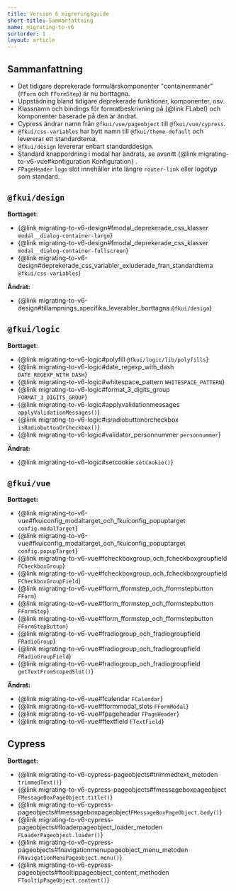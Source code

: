 ```yaml
---
title: Version 6 migreringsguide
short-title: Sammanfattning
name: migrating-to-v6
sortorder: 1
layout: article
---
```


## Sammanfattning

- Det tidigare deprekerade formulärskomponenter "containermanér" (`FForm` och `FFormStep`) är nu borttagna.
- Uppstädning bland tidigare deprekerade funktioner, komponenter, osv.
- Klassnamn och bindings för formatbeskrivning på {@link FLabel} och komponenter baserade på den är ändrat.
- Cypress ändrar namn från `@fkui/vue/pageobject` till `@fkui/vue/cypress`.
- `@fkui/css-variables` har bytt namn till `@fkui/theme-default` och levererar ett standardtema.
- `@fkui/design` levererar enbart standarddesign.
- Standard knappordning i modal har ändrats, se avsnitt {@link migrating-to-v6-vue#konfiguration Konfiguration} .
- `FPageHeader` `logo` slot innehåller inte längre `router-link` eller logotyp som standard.

## `@fkui/design`

**Borttaget**:

- {@link migrating-to-v6-design#fmodal_deprekerade_css_klasser `modal__dialog-container-large`}
- {@link migrating-to-v6-design#fmodal_deprekerade_css_klasser `modal__dialog-container-fullscreen`}
- {@link migrating-to-v6-design#deprekerade_css_variabler_exluderade_fran_standardtema `@fkui/css-variables`}

**Ändrat:**

- {@link migrating-to-v6-design#tillampnings_specifika_leverabler_borttagna `@fkui/design`}

## `@fkui/logic`

**Borttaget**:

- {@link migrating-to-v6-logic#polyfill `@fkui/logic/lib/polyfills`}
- {@link migrating-to-v6-logic#date_regexp_with_dash `DATE_REGEXP_WITH_DASH`}
- {@link migrating-to-v6-logic#whitespace_pattern `WHITESPACE_PATTERN`}
- {@link migrating-to-v6-logic#format_3_digits_group `FORMAT_3_DIGITS_GROUP`}
- {@link migrating-to-v6-logic#applyvalidationmessages `applyValidationMessages()`}
- {@link migrating-to-v6-logic#isradiobuttonorcheckbox `isRadiobuttonOrCheckbox()`}
- {@link migrating-to-v6-logic#validator_personnummer `personnummer`}

**Ändrat:**

- {@link migrating-to-v6-logic#setcookie `setCookie()`}

## `@fkui/vue`

**Borttaget:**

- {@link migrating-to-v6-vue#fkuiconfig_modaltarget_och_fkuiconfig_popuptarget `config.modalTarget`}
- {@link migrating-to-v6-vue#fkuiconfig_modaltarget_och_fkuiconfig_popuptarget `config.popupTarget`}
- {@link migrating-to-v6-vue#fcheckboxgroup_och_fcheckboxgroupfield `FCheckboxGroup`}
- {@link migrating-to-v6-vue#fcheckboxgroup_och_fcheckboxgroupfield `FCheckboxGroupField`}
- {@link migrating-to-v6-vue#fform_fformstep_och_fformstepbutton `FForm`}
- {@link migrating-to-v6-vue#fform_fformstep_och_fformstepbutton `FFormStep`}
- {@link migrating-to-v6-vue#fform_fformstep_och_fformstepbutton `FFormStepButton`}
- {@link migrating-to-v6-vue#fradiogroup_och_fradiogroupfield `FRadioGroup`}
- {@link migrating-to-v6-vue#fradiogroup_och_fradiogroupfield `FRadioGroupField`}
- {@link migrating-to-v6-vue#fradiogroup_och_fradiogroupfield `getTextFromScopedSlot()`}

**Ändrat:**

- {@link migrating-to-v6-vue#fcalendar `FCalendar`}
- {@link migrating-to-v6-vue#fformmodal_slots `FFormModal`}
- {@link migrating-to-v6-vue#fpageheader `FPageHeader`}
- {@link migrating-to-v6-vue#ftextfield `FTextField`}

## Cypress

**Borttaget:**

- {@link migrating-to-v6-cypress-pageobjects#trimmedtext_metoden `trimmedText()`}
- {@link migrating-to-v6-cypress-pageobjects#fmessageboxpageobject `FMessageBoxPageObject.title()`}
- {@link migrating-to-v6-cypress-pageobjects#fmessageboxpageobject`FMessageBoxPageObject.body()`}
- {@link migrating-to-v6-cypress-pageobjects#floaderpageobject_loader_metoden `FLoaderPageobject.loader()`}
- {@link migrating-to-v6-cypress-pageobjects#fnavigationmenupageobject_menu_metoden `FNavigationMenuPageobject.menu()`}
- {@link migrating-to-v6-cypress-pageobjects#ftooltippageobject_content_methoden `FTooltipPageObject.content()`}
